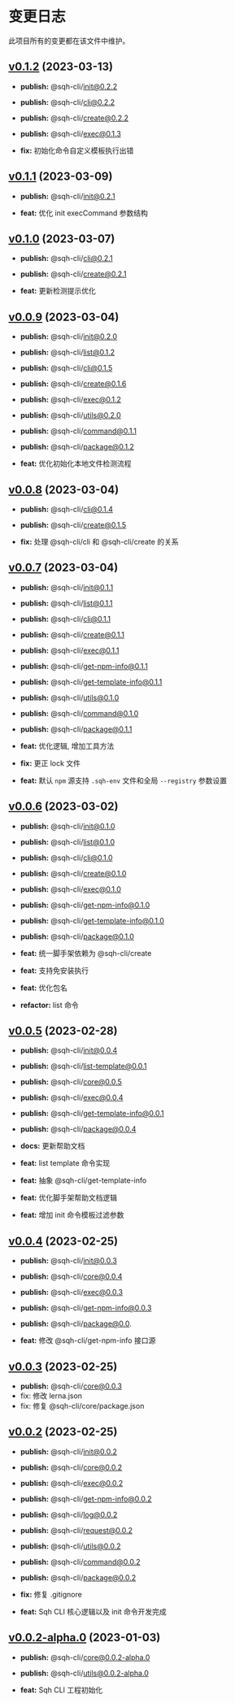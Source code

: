 # 变更日志

此项目所有的变更都在该文件中维护。

## [v0.1.2](https://github.com/shenqiuhui/sqh-cli/tree/v0.1.2) (2023-03-13)

- **publish:** @sqh-cli/init@0.2.2
- **publish:** @sqh-cli/cli@0.2.2
- **publish:** @sqh-cli/create@0.2.2
- **publish:** @sqh-cli/exec@0.1.3

- **fix:** 初始化命令自定义模板执行出错

## [v0.1.1](https://github.com/shenqiuhui/sqh-cli/tree/v0.1.1) (2023-03-09)

- **publish:** @sqh-cli/init@0.2.1

- **feat:** 优化 init execCommand 参数结构

## [v0.1.0](https://github.com/shenqiuhui/sqh-cli/tree/v0.1.0) (2023-03-07)

- **publish:** @sqh-cli/cli@0.2.1
- **publish:** @sqh-cli/create@0.2.1

- **feat:** 更新检测提示优化

## [v0.0.9](https://github.com/shenqiuhui/sqh-cli/tree/v0.0.9) (2023-03-04)

- **publish:** @sqh-cli/init@0.2.0
- **publish:** @sqh-cli/list@0.1.2
- **publish:** @sqh-cli/cli@0.1.5
- **publish:** @sqh-cli/create@0.1.6
- **publish:** @sqh-cli/exec@0.1.2
- **publish:** @sqh-cli/utils@0.2.0
- **publish:** @sqh-cli/command@0.1.1
- **publish:** @sqh-cli/package@0.1.2

- **feat:** 优化初始化本地文件检测流程

## [v0.0.8](https://github.com/shenqiuhui/sqh-cli/tree/v0.0.8) (2023-03-04)

- **publish:** @sqh-cli/cli@0.1.4
- **publish:** @sqh-cli/create@0.1.5

- **fix:** 处理 @sqh-cli/cli 和 @sqh-cli/create 的关系

## [v0.0.7](https://github.com/shenqiuhui/sqh-cli/tree/v0.0.7) (2023-03-04)

- **publish:** @sqh-cli/init@0.1.1
- **publish:** @sqh-cli/list@0.1.1
- **publish:** @sqh-cli/cli@0.1.1
- **publish:** @sqh-cli/create@0.1.1
- **publish:** @sqh-cli/exec@0.1.1
- **publish:** @sqh-cli/get-npm-info@0.1.1
- **publish:** @sqh-cli/get-template-info@0.1.1
- **publish:** @sqh-cli/utils@0.1.0
- **publish:** @sqh-cli/command@0.1.0
- **publish:** @sqh-cli/package@0.1.1

- **feat:** 优化逻辑, 增加工具方法
- **fix:** 更正 lock 文件
- **feat:** 默认 `npm` 源支持 `.sqh-env` 文件和全局 `--registry` 参数设置

## [v0.0.6](https://github.com/shenqiuhui/sqh-cli/tree/v0.0.6) (2023-03-02)

- **publish:** @sqh-cli/init@0.1.0
- **publish:** @sqh-cli/list@0.1.0
- **publish:** @sqh-cli/cli@0.1.0
- **publish:** @sqh-cli/create@0.1.0
- **publish:** @sqh-cli/exec@0.1.0
- **publish:** @sqh-cli/get-npm-info@0.1.0
- **publish:** @sqh-cli/get-template-info@0.1.0
- **publish:** @sqh-cli/package@0.1.0

- **feat:** 统一脚手架依赖为 @sqh-cli/create
- **feat:** 支持免安装执行
- **feat:** 优化包名
- **refactor:** list 命令

## [v0.0.5](https://github.com/shenqiuhui/sqh-cli/tree/v0.0.5) (2023-02-28)

- **publish:** @sqh-cli/init@0.0.4
- **publish:** @sqh-cli/list-template@0.0.1
- **publish:** @sqh-cli/core@0.0.5
- **publish:** @sqh-cli/exec@0.0.4
- **publish:** @sqh-cli/get-template-info@0.0.1
- **publish:** @sqh-cli/package@0.0.4

- **docs:** 更新帮助文档
- **feat:** list template 命令实现
- **feat:** 抽象 @sqh-cli/get-template-info
- **feat:** 优化脚手架帮助文档逻辑
- **feat:** 增加 init 命令模板过滤参数

## [v0.0.4](https://github.com/shenqiuhui/sqh-cli/tree/v0.0.4) (2023-02-25)

- **publish:** @sqh-cli/init@0.0.3
- **publish:** @sqh-cli/core@0.0.4
- **publish:** @sqh-cli/exec@0.0.3
- **publish:** @sqh-cli/get-npm-info@0.0.3
- **publish:** @sqh-cli/package@0.0.

- **feat:** 修改 @sqh-cli/get-npm-info 接口源

## [v0.0.3](https://github.com/shenqiuhui/sqh-cli/tree/v0.0.3) (2023-02-25)

- **publish:** @sqh-cli/core@0.0.3
- fix: 修改 lerna.json
- fix: 修复 @sqh-cli/core/package.json

## [v0.0.2](https://github.com/shenqiuhui/sqh-cli/tree/v0.0.2) (2023-02-25)

- **publish:** @sqh-cli/init@0.0.2
- **publish:** @sqh-cli/core@0.0.2
- **publish:** @sqh-cli/exec@0.0.2
- **publish:** @sqh-cli/get-npm-info@0.0.2
- **publish:** @sqh-cli/log@0.0.2
- **publish:** @sqh-cli/request@0.0.2
- **publish:** @sqh-cli/utils@0.0.2
- **publish:** @sqh-cli/command@0.0.2
- **publish:** @sqh-cli/package@0.0.2

- **fix:** 修复 .gitignore
- **feat:** Sqh CLI 核心逻辑以及 init 命令开发完成

## [v0.0.2-alpha.0](https://github.com/shenqiuhui/sqh-cli/tree/v0.0.2-alpha.0) (2023-01-03)

- **publish:** @sqh-cli/core@0.0.2-alpha.0
- **publish:** @sqh-cli/utils@0.0.2-alpha.0

- **feat:** Sqh CLI 工程初始化
